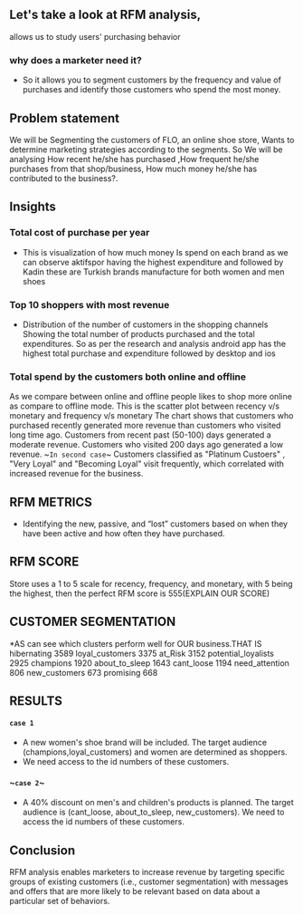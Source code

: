 
## Let's take a look at RFM analysis, 
allows us to study users' purchasing behavior

### why does a marketer need it?
* So it  allows you to segment customers by the frequency and value of purchases and identify those customers who spend the most money.
## Problem statement 
We will be Segmenting the customers of FLO, an online shoe store, Wants to determine marketing strategies according to the segments.
So We will be analysing  How recent he/she has purchased ,How frequent he/she purchases from that shop/business,
How much money he/she has contributed to the business?.

## Insights

### Total cost of purchase per year
* This is visualization of how much money Is spend on each brand as we can observe aktifspor having the highest expenditure and followed by Kadin these are Turkish brands manufacture for  both women and men shoes 

### Top 10 shoppers with most revenue 
* Distribution of the number of customers in the shopping channels
Showing  the total number of products purchased and the total expenditures.
So as per the research and analysis android app has the highest total purchase and expenditure followed by desktop and ios 


### Total spend by the customers both online and offline
As we compare between online and offline people likes to shop more online as compare to offline mode. This is the scatter plot between recency v/s monetary and frequency v/s monetary 
The chart shows that customers who purchased recently generated more revenue than customers who visited long time ago. Customers from recent past (50-100) days generated a moderate revenue. Customers who visited 200 days ago generated a low revenue.
~`In second case`~
Customers classified as "Platinum Custoers" , "Very Loyal" and "Becoming Loyal" visit frequently, which correlated with increased revenue for the business.

## RFM METRICS  
* Identifying the new, passive, and “lost” customers based on when they have been active and how often they have purchased.

## RFM SCORE
Store uses a 1 to 5 scale for recency, frequency, and monetary, with 5 being the highest, then the perfect RFM score is 555(EXPLAIN OUR SCORE)

## CUSTOMER SEGMENTATION
*AS can see which clusters perform well for OUR business.THAT IS 
hibernating            3589
loyal_customers        3375
at_Risk                3152
potential_loyalists    2925
champions              1920
about_to_sleep         1643
cant_loose             1194
need_attention          806
new_customers           673
promising               668



## RESULTS
#### `case 1`
* A new women's shoe brand will be included. The target audience (champions,loyal_customers) and women are determined as shoppers.
*  We need access to the id numbers of these customers.
#### ~`case 2`~
* A 40% discount on men's and children's products is planned. The target audience is (cant_loose, about_to_sleep, new_customers). We need to access the id numbers of these customers.
## Conclusion
RFM analysis enables marketers to increase revenue by targeting specific groups of existing customers (i.e., customer segmentation) with messages and offers that are more likely to be relevant based on data about a particular set of behaviors.


